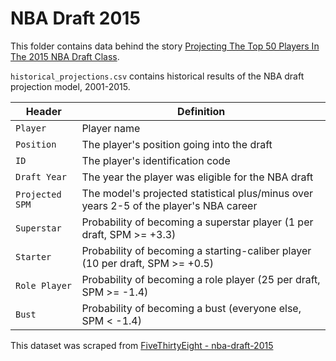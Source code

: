 # NBA Draft 2015

This folder contains data behind the story [Projecting The Top 50 Players In The 2015 NBA Draft Class](http://fivethirtyeight.com/features/projecting-the-top-50-players-in-the-2015-nba-draft-class/).

`historical_projections.csv` contains historical results of the NBA draft projection model, 2001-2015.

Header | Definition
---|---------
`Player` | Player name
`Position` | The player's position going into the draft
`ID` | The player's identification code
`Draft Year` | The year the player was eligible for the NBA draft
`Projected SPM` | The model's projected statistical plus/minus over years 2-5 of the player's NBA career
`Superstar` | Probability of becoming a superstar player (1 per draft, SPM >= +3.3)
`Starter` | Probability of becoming a starting-caliber player (10 per draft, SPM >= +0.5)
`Role Player` | Probability of becoming a role player (25 per draft, SPM >= -1.4)
`Bust` | Probability of becoming a bust (everyone else, SPM < -1.4)

This dataset was scraped from [FiveThirtyEight - nba-draft-2015](https://github.com/fivethirtyeight/data/tree/master/nba-draft-2015)